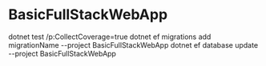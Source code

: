 # BasicFullStackWebApp

dotnet test /p:CollectCoverage=true
dotnet ef migrations add migrationName --project BasicFullStackWebApp
dotnet ef database update --project BasicFullStackWebApp

